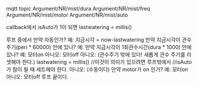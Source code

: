 mqtt topic
    Argument/NR/mist/dura
    Argument/NR/mist/freq
    Argument/NR/mist/motor
    Argument/NR/mist/auto

<schematic process>

callback에서
    isAuto가 1이 되면 lastwatering = millis()

루프 중에서
    만약 자동인가?
    예:
        지금시각 = now-lastwatering
        만약 지금시각이 관수주기(peri * 60000) 안에 있나?
        예:
            만약 지금시각이 1회관수시간(dura * 1000) 안에 있나?
            예:
                모터on
            아니오:
                모터off
        아니오: (관수주기 밖에 있다!
                 새롭게 관수 주기를 리셋해야 한다.)
            lastwatering = millis() //이것이 의미가 있으려면 루프밖에서 
                                    //isAuto가 참이 될 때 세트헤야 한다.
    아니오: (수동이다)
        만약 motor가 on 인가?
        예:
            모터on
        아니오:
            모터off
루프 끝이다.


